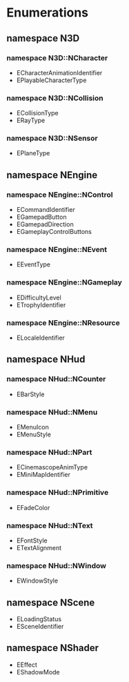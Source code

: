 Enumerations
============

namespace N3D
-------------

### namespace N3D::NCharacter

* ECharacterAnimationIdentifier
* EPlayableCharacterType

### namespace N3D::NCollision

* ECollisionType
* ERayType

### namespace N3D::NSensor

* EPlaneType

namespace NEngine
-----------------

### namespace NEngine::NControl

* ECommandIdentifier
* EGamepadButton
* EGamepadDirection
* EGameplayControlButtons

### namespace NEngine::NEvent

* EEventType

### namespace NEngine::NGameplay

* EDifficultyLevel
* ETrophyIdentifier

### namespace NEngine::NResource

* ELocaleIdentifier

namespace NHud
--------------

### namespace NHud::NCounter

* EBarStyle

### namespace NHud::NMenu

* EMenuIcon
* EMenuStyle

### namespace NHud::NPart

* ECinemascopeAnimType
* EMiniMapIdentifier

### namespace NHud::NPrimitive

* EFadeColor

### namespace NHud::NText

* EFontStyle
* ETextAlignment

### namespace NHud::NWindow

* EWindowStyle

namespace NScene
----------------

* ELoadingStatus
* ESceneIdentifier

namespace NShader
-----------------

* EEffect
* EShadowMode